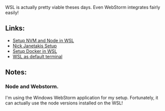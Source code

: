 WSL is actually pretty viable theses days. Even WebStorm integrates fairly easily!

## Links:

- [Setup NVM and Node in WSL](https://gist.github.com/noygal/6b7b1796a92d70e24e35f94b53722219)
- [Nick Janetakis Setup](https://nickjanetakis.com/blog/the-tools-i-use)
- [Setup Docker in WSL](https://nickjanetakis.com/blog/setting-up-docker-for-windows-and-wsl-to-work-flawlessly)
- [WSL as default terminal](https://stackoverflow.com/questions/51912772/how-to-use-wsl-as-default-terminal-in-webstorm-or-any-other-jetbrains-products)

## Notes:

### Node and Webstorm.

I'm using the Windows WebStorm application for my setup. Fortunately, it can actually use the node versions installed on the WSL!
